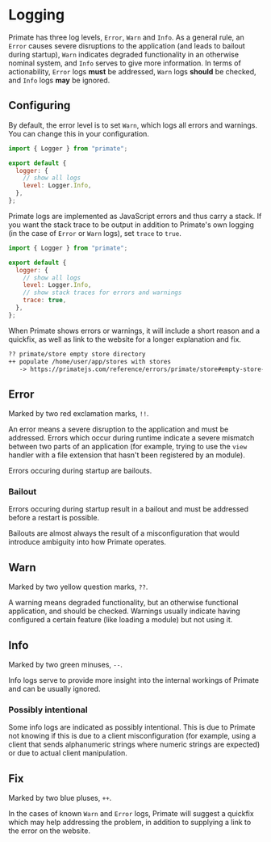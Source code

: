 # Logging

Primate has three log levels, `Error`, `Warn` and `Info`. As a general rule,
an `Error` causes severe disruptions to the application (and leads to bailout
during startup), `Warn` indicates degraded functionality in an otherwise
nominal system, and `Info` serves to give more information. In terms of
actionability, `Error` logs **must** be addressed, `Warn` logs **should** be
checked, and `Info` logs **may** be ignored.

## Configuring

By default, the error level is to set `Warn`, which logs all errors and
warnings. You can change this in your configuration.

```js primate.config.js
import { Logger } from "primate";

export default {
  logger: {
    // show all logs
    level: Logger.Info,
  },
};
```

Primate logs are implemented as JavaScript errors and thus carry a stack. If
you want the stack trace to be output in addition to Primate's own logging (in
the case of `Error` or `Warn` logs), set `trace` to `true`.

```js primate.config.js
import { Logger } from "primate";

export default {
  logger: {
    // show all logs
    level: Logger.Info,
    // show stack traces for errors and warnings
    trace: true,
  },
};
```

When Primate shows errors or warnings, it will include a short reason and a
quickfix, as well as link to the website for a longer explanation and fix.

```txt
?? primate/store empty store directory
++ populate /home/user/app/stores with stores
   -> https://primatejs.com/reference/errors/primate/store#empty-store-directory
```

## Error

Marked by two red exclamation marks, `!!`.

An error means a severe disruption to the application and must be addressed.
Errors which occur during runtime indicate a severe mismatch between two parts
of an application (for example, trying to use the `view` handler with a file
extension that hasn't been registered by an module).

Errors occuring during startup are bailouts.

### Bailout

Errors occuring during startup result in a bailout and must be addressed before
a restart is possible.

Bailouts are almost always the result of a misconfiguration that would
introduce ambiguity into how Primate operates.

## Warn

Marked by two yellow question marks, `??`.

A warning means degraded functionality, but an otherwise functional
application, and should be checked. Warnings usually indicate having configured
a certain feature (like loading a module) but not using it.

## Info

Marked by two green minuses, `--`.

Info logs serve to provide more insight into the internal workings of Primate
and can be usually ignored.

### Possibly intentional

Some info logs are indicated as possibly intentional. This is due to Primate
not knowing if this is due to a client misconfiguration (for example, using
a client that sends alphanumeric strings where numeric strings are expected) or
due to actual client manipulation.

## Fix

Marked by two blue pluses, `++`.

In the cases of known `Warn` and `Error` logs, Primate will suggest a quickfix
which may help addressing the problem, in addition to supplying a link to the
error on the website.
